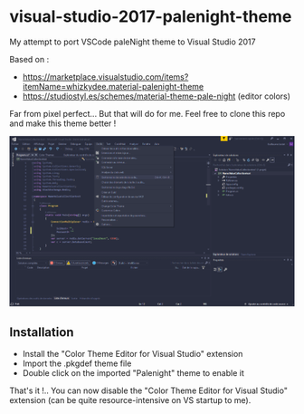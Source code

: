 # visual-studio-2017-palenight-theme
My attempt to port VSCode paleNight theme to Visual Studio 2017

Based on :
- https://marketplace.visualstudio.com/items?itemName=whizkydee.material-palenight-theme
- https://studiostyl.es/schemes/material-theme-pale-night (editor colors)

Far from pixel perfect... But that will do for me. Feel free to clone this repo and make this theme better !

![ScreenShot](Screenshot_1.png)

## Installation

- Install the "Color Theme Editor for Visual Studio" extension
- Import the .pkgdef theme file
- Double click on the imported "Palenight" theme to enable it

That's it !.. You can now disable the "Color Theme Editor for Visual Studio" extension (can be quite resource-intensive on VS startup to me).
